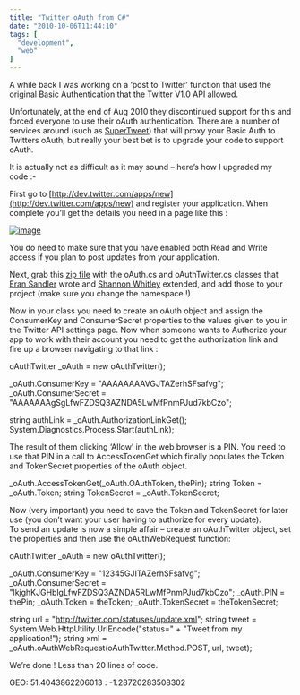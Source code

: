 ```yaml
---
title: "Twitter oAuth from C#"
date: "2010-10-06T11:44:10"
tags: [
  "development",
  "web"
]
---
```

A while back I was working on a ‘post to Twitter’ function that used the original Basic Authentication that the Twitter V1.0 API allowed.

Unfortunately, at the end of Aug 2010 they discontinued support for this and forced everyone to use their oAuth authentication. There are a number of services around (such as [SuperTweet](http://www.supertweet.net/)) that will proxy your Basic Auth to Twitters oAuth, but really your best bet is to upgrade your code to support oAuth.

It is actually not as difficult as it may sound – here’s how I upgraded my code :-

First go to [http://dev.twitter.com/apps/new](http://dev.twitter.com/apps/new) and register your application. When complete you’ll get the details you need in a page like this :

[![image](image_thumb.png "image")](https://kapie.com/content/binary/WindowsLiveWriter/7c2ba9ea1522_FC77/image_2.png)

You do need to make sure that you have enabled both Read and Write access if you plan to post updates from your application.

Next, grab this [zip file](https://kapie.com/files/oAuthTwitter.zip) with the oAuth.cs and oAuthTwitter.cs classes that [Eran Sandler](http://eran.sandler.co.il/) wrote and [Shannon Whitley](http://www.voiceoftech.com/swhitley/index.php/category/software-development/page/2/) extended, and add those to your project (make sure you change the namespace !)

Now in your class you need to create an oAuth object and assign the ConsumerKey and ConsumerSecret properties to the values given to you in the Twitter API settings page. Now when someone wants to Authorize your app to work with their account you need to get the authorization link and fire up a browser navigating to that link :

oAuthTwitter \_oAuth = new oAuthTwitter();

\_oAuth.ConsumerKey = "AAAAAAAAVGJTAZerhSFsafvg";
\_oAuth.ConsumerSecret = "AAAAAAAgSgLfwFZDSQ3AZNDA5LwMfPnmPJud7kbCzo";

string authLink = \_oAuth.AuthorizationLinkGet();
System.Diagnostics.Process.Start(authLink);

The result of them clicking ‘Allow’ in the web browser is a PIN. You need to use that PIN in a call to AccessTokenGet which finally populates the Token and TokenSecret properties of the oAuth object.

\_oAuth.AccessTokenGet(\_oAuth.OAuthToken, thePin);
string Token = \_oAuth.Token;
string TokenSecret = \_oAuth.TokenSecret;

Now (very important) you need to save the Token and TokenSecret for later use (you don’t want your user having to authorize for every update).  
To send an update is now a simple affair – create an oAuthTwitter object, set the properties and then use the oAuthWebRequest function:

oAuthTwitter \_oAuth = new oAuthTwitter();

\_oAuth.ConsumerKey = "12345GJITAZerhSFsafvg";
\_oAuth.ConsumerSecret = "lkjghKJGHblgLfwFZDSQ3AZNDA5RLwMfPnmPJud7kbCzo";
\_oAuth.PIN = thePin;
\_oAuth.Token = theToken;
\_oAuth.TokenSecret = theTokenSecret;

string url = "http://twitter.com/statuses/update.xml";
string tweet = System.Web.HttpUtility.UrlEncode("status=" + "Tweet from my application!");
string xml = \_oAuth.oAuthWebRequest(oAuthTwitter.Method.POST, url, tweet);

We’re done ! Less than 20 lines of code.

GEO: 51.4043862206013 : \-1.28720283508302